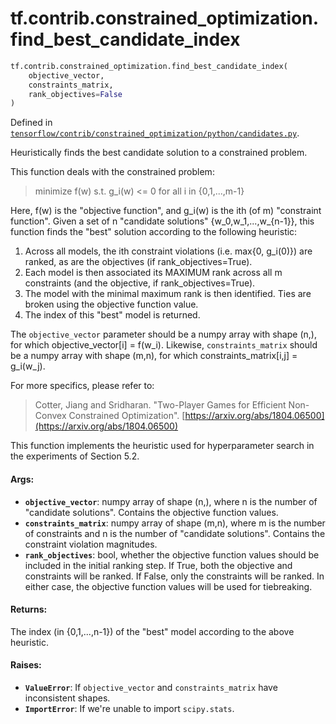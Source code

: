 <div itemscope itemtype="http://developers.google.com/ReferenceObject">
<meta itemprop="name" content="tf.contrib.constrained_optimization.find_best_candidate_index" />
<meta itemprop="path" content="Stable" />
</div>

# tf.contrib.constrained_optimization.find_best_candidate_index

``` python
tf.contrib.constrained_optimization.find_best_candidate_index(
    objective_vector,
    constraints_matrix,
    rank_objectives=False
)
```



Defined in [`tensorflow/contrib/constrained_optimization/python/candidates.py`](/code/stable/tensorflow/contrib/constrained_optimization/python/candidates.py).

Heuristically finds the best candidate solution to a constrained problem.

This function deals with the constrained problem:

> minimize f(w)
> s.t. g_i(w) <= 0 for all i in {0,1,...,m-1}

Here, f(w) is the "objective function", and g_i(w) is the ith (of m)
"constraint function". Given a set of n "candidate solutions"
{w_0,w_1,...,w_{n-1}}, this function finds the "best" solution according
to the following heuristic:

  1. Across all models, the ith constraint violations (i.e. max{0, g_i(0)})
     are ranked, as are the objectives (if rank_objectives=True).
  2. Each model is then associated its MAXIMUM rank across all m constraints
     (and the objective, if rank_objectives=True).
  3. The model with the minimal maximum rank is then identified. Ties are
     broken using the objective function value.
  4. The index of this "best" model is returned.

The `objective_vector` parameter should be a numpy array with shape (n,), for
which objective_vector[i] = f(w_i). Likewise, `constraints_matrix` should be a
numpy array with shape (m,n), for which constraints_matrix[i,j] = g_i(w_j).

For more specifics, please refer to:

> Cotter, Jiang and Sridharan. "Two-Player Games for Efficient Non-Convex
> Constrained Optimization".
> [https://arxiv.org/abs/1804.06500](https://arxiv.org/abs/1804.06500)

This function implements the heuristic used for hyperparameter search in the
experiments of Section 5.2.

#### Args:

* <b>`objective_vector`</b>: numpy array of shape (n,), where n is the number of
    "candidate solutions". Contains the objective function values.
* <b>`constraints_matrix`</b>: numpy array of shape (m,n), where m is the number of
    constraints and n is the number of "candidate solutions". Contains the
    constraint violation magnitudes.
* <b>`rank_objectives`</b>: bool, whether the objective function values should be
    included in the initial ranking step. If True, both the objective and
    constraints will be ranked. If False, only the constraints will be ranked.
    In either case, the objective function values will be used for
    tiebreaking.


#### Returns:

The index (in {0,1,...,n-1}) of the "best" model according to the above
  heuristic.


#### Raises:

* <b>`ValueError`</b>: If `objective_vector` and `constraints_matrix` have inconsistent
    shapes.
* <b>`ImportError`</b>: If we're unable to import `scipy.stats`.